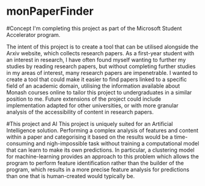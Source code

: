 # monPaperFinder

#Concept
I'm completing this project as part of the Microsoft Student Accelerator program. 

The intent of this project is to create a tool that can be utilised alongside the Arxiv website, which collects research papers. As a first-year student with an interest in research, I have often found myself wanting to further my studies by reading research papers, but without completing further studies in my areas of interest, many research papers are impenetrable. I wanted to create a tool that could make it easier to find papers linked to a specific field of an academic domain, utilising the information available about Monash courses online to tailor this project to undergraduates in a similar position to me. Future extensions of the project could include implementation adapted for other universities, or with more granular analysis of the accessibility of content in research papers. 

#This project and AI
This project is uniquely suited for an Artificial Intelligence solution. Performing a complex analysis of features and content within a paper and categorising it based on the results would be a time-consuming and nigh-impossible task without training a computational model that can learn to make its own predictions. In particular, a clustering model for machine-learning provides an approach to this problem which allows the program to perform feature identification rather than the builder of the program, which results in a more precise feature analysis for predictions than one that is human-created would typically be. 
